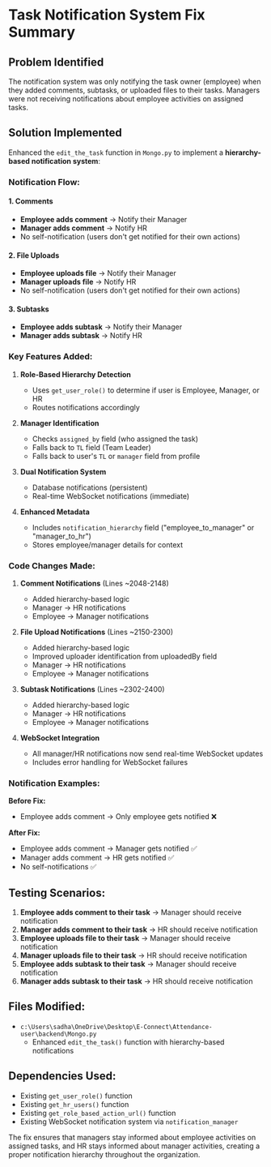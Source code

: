 # Task Notification System Fix Summary

## Problem Identified
The notification system was only notifying the task owner (employee) when they added comments, subtasks, or uploaded files to their tasks. Managers were not receiving notifications about employee activities on assigned tasks.

## Solution Implemented
Enhanced the `edit_the_task` function in `Mongo.py` to implement a **hierarchy-based notification system**:

### Notification Flow:

#### 1. Comments
- **Employee adds comment** → Notify their Manager
- **Manager adds comment** → Notify HR
- No self-notification (users don't get notified for their own actions)

#### 2. File Uploads  
- **Employee uploads file** → Notify their Manager
- **Manager uploads file** → Notify HR
- No self-notification (users don't get notified for their own actions)

#### 3. Subtasks
- **Employee adds subtask** → Notify their Manager  
- **Manager adds subtask** → Notify HR

### Key Features Added:

1. **Role-Based Hierarchy Detection**
   - Uses `get_user_role()` to determine if user is Employee, Manager, or HR
   - Routes notifications accordingly

2. **Manager Identification**
   - Checks `assigned_by` field (who assigned the task) 
   - Falls back to `TL` field (Team Leader)
   - Falls back to user's `TL` or `manager` field from profile

3. **Dual Notification System**
   - Database notifications (persistent)
   - Real-time WebSocket notifications (immediate)

4. **Enhanced Metadata**
   - Includes `notification_hierarchy` field ("employee_to_manager" or "manager_to_hr")
   - Stores employee/manager details for context

### Code Changes Made:

1. **Comment Notifications** (Lines ~2048-2148)
   - Added hierarchy-based logic
   - Manager → HR notifications
   - Employee → Manager notifications

2. **File Upload Notifications** (Lines ~2150-2300) 
   - Added hierarchy-based logic
   - Improved uploader identification from uploadedBy field
   - Manager → HR notifications
   - Employee → Manager notifications

3. **Subtask Notifications** (Lines ~2302-2400)
   - Added hierarchy-based logic  
   - Manager → HR notifications
   - Employee → Manager notifications

4. **WebSocket Integration**
   - All manager/HR notifications now send real-time WebSocket updates
   - Includes error handling for WebSocket failures

### Notification Examples:

**Before Fix:**
- Employee adds comment → Only employee gets notified ❌

**After Fix:**
- Employee adds comment → Manager gets notified ✅
- Manager adds comment → HR gets notified ✅
- No self-notifications ✅

## Testing Scenarios:

1. **Employee adds comment to their task** → Manager should receive notification
2. **Manager adds comment to their task** → HR should receive notification  
3. **Employee uploads file to their task** → Manager should receive notification
4. **Manager uploads file to their task** → HR should receive notification
5. **Employee adds subtask to their task** → Manager should receive notification
6. **Manager adds subtask to their task** → HR should receive notification

## Files Modified:
- `c:\Users\sadha\OneDrive\Desktop\E-Connect\Attendance-user\backend\Mongo.py`
  - Enhanced `edit_the_task()` function with hierarchy-based notifications

## Dependencies Used:
- Existing `get_user_role()` function
- Existing `get_hr_users()` function  
- Existing `get_role_based_action_url()` function
- Existing WebSocket notification system via `notification_manager`

The fix ensures that managers stay informed about employee activities on assigned tasks, and HR stays informed about manager activities, creating a proper notification hierarchy throughout the organization.